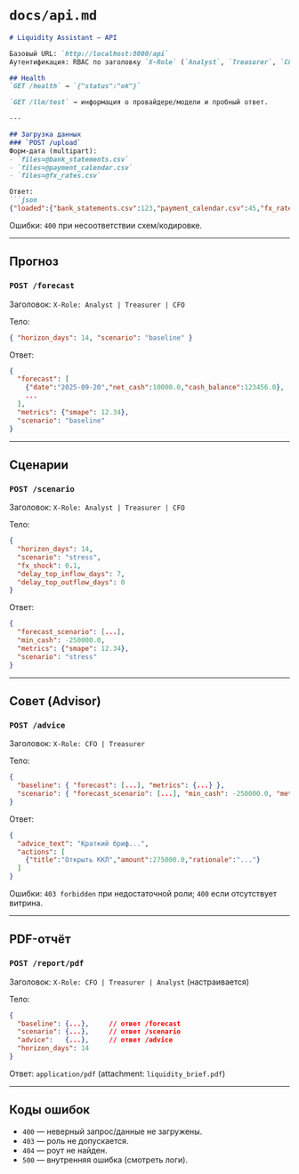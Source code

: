 # `docs/api.md`

````markdown
# Liquidity Assistant — API

Базовый URL: `http://localhost:8000/api`  
Аутентификация: RBAC по заголовку `X-Role` (`Analyst`, `Treasurer`, `CFO`)

## Health
`GET /health` → `{"status":"ok"}`

`GET /llm/test` → информация о провайдере/модели и пробный ответ.

---

## Загрузка данных
### `POST /upload`
Форм-дата (multipart):
- `files=@bank_statements.csv`
- `files=@payment_calendar.csv`
- `files=@fx_rates.csv`

Ответ:
```json
{"loaded":{"bank_statements.csv":123,"payment_calendar.csv":45,"fx_rates.csv":60,"daily_cash.parquet":61}}
````

Ошибки: `400` при несоответствии схем/кодировке.

---

## Прогноз

### `POST /forecast`

Заголовок: `X-Role: Analyst | Treasurer | CFO`

Тело:

```json
{ "horizon_days": 14, "scenario": "baseline" }
```

Ответ:

```json
{
  "forecast": [
    {"date":"2025-09-20","net_cash":10000.0,"cash_balance":123456.0},
    ...
  ],
  "metrics": {"smape": 12.34},
  "scenario": "baseline"
}
```

---

## Сценарии

### `POST /scenario`

Заголовок: `X-Role: Analyst | Treasurer | CFO`

Тело:

```json
{
  "horizon_days": 14,
  "scenario": "stress",
  "fx_shock": 0.1,
  "delay_top_inflow_days": 7,
  "delay_top_outflow_days": 0
}
```

Ответ:

```json
{
  "forecast_scenario": [...],
  "min_cash": -250000.0,
  "metrics": {"smape": 12.34},
  "scenario": "stress"
}
```

---

## Совет (Advisor)

### `POST /advice`

Заголовок: `X-Role: CFO | Treasurer`

Тело:

```json
{
  "baseline": { "forecast": [...], "metrics": {...} },
  "scenario": { "forecast_scenario": [...], "min_cash": -250000.0, "metrics": {...} }
}
```

Ответ:

```json
{
  "advice_text": "Краткий бриф...",
  "actions": [
    {"title":"Открыть ККЛ","amount":275000.0,"rationale":"..."}
  ]
}
```

Ошибки: `403 forbidden` при недостаточной роли; `400` если отсутствует витрина.

---

## PDF-отчёт

### `POST /report/pdf`

Заголовок: `X-Role: CFO | Treasurer | Analyst` (настраивается)

Тело:

```json
{
  "baseline": {...},     // ответ /forecast
  "scenario": {...},     // ответ /scenario
  "advice":   {...},     // ответ /advice
  "horizon_days": 14
}
```

Ответ: `application/pdf` (attachment: `liquidity_brief.pdf`)

---

## Коды ошибок

* `400` — неверный запрос/данные не загружены.
* `403` — роль не допускается.
* `404` — роут не найден.
* `500` — внутренняя ошибка (смотреть логи).

````